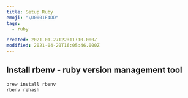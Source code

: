 ```yaml
---
title: Setup Ruby
emoji: "\U0001F4DD"
tags:
  - ruby

created: 2021-01-27T22:11:10.000Z
modified: 2021-04-20T16:05:46.000Z
---
```


## Install rbenv - ruby version management tool

```sh
brew install rbenv
rbenv rehash
```
